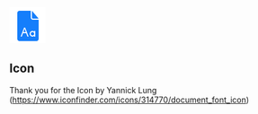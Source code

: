 <img src="screenshots/icon.png" alt="icon" width="64px" >

## Icon

Thank you for the Icon by Yannick Lung (https://www.iconfinder.com/icons/314770/document_font_icon)
